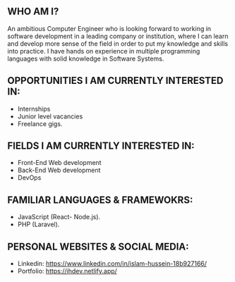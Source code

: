 ## WHO AM I?
An ambitious Computer Engineer who is looking forward to working in software development in a leading company or institution, where I can learn and develop more sense of the field in order to put my knowledge and skills into practice. I have hands on experience in multiple programming languages with solid knowledge in Software Systems. 


## OPPORTUNITIES I AM CURRENTLY INTERESTED IN:
* Internships
* Junior level vacancies
* Freelance gigs. 

## FIELDS I AM CURRENTLY INTERESTED IN:
* Front-End Web development
* Back-End Web development
* DevOps

## FAMILIAR LANGUAGES & FRAMEWOKRS:
* JavaScript (React- Node.js).
* PHP (Laravel).

## PERSONAL WEBSITES & SOCIAL MEDIA:
* Linkedin: https://www.linkedin.com/in/islam-hussein-18b927166/
* Portfolio: https://ihdev.netlify.app/
